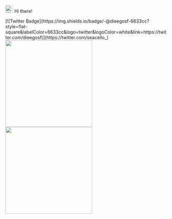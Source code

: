 <img src='https://qpluspicture.oss-cn-beijing.aliyuncs.com/6LjjQA/Hi.gif' alt='Hi' width="24"/> Hi there!
<p float="left">
[![Twitter Badge](https://img.shields.io/badge/-@dieegosf-6633cc?style=flat-square&labelColor=6633cc&logo=twitter&logoColor=white&link=https://twitter.com/dieegosf)](https://twitter.com/seacello_) 

  <img src="https://i.imgur.com/3EdAQ4p.png" width="270" height="270" align="middle"/>
  <img src="https://i.imgur.com/6vxpewY.png" width="270" height="270" align="middle" /> 
</p>
